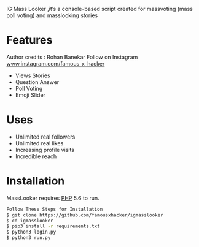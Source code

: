 



IG Mass Looker ,it’s a console-based script created for massvoting (mass poll voting) and masslooking stories

# Features
 Author credits : Rohan Banekar
 Follow on Instagram www.instagram.com/famous_x_hacker

  - Views Stories
  - Question Answer
  - Poll Voting
  - Emoji Slider
  
# Uses 
   - Unlimited real followers
   - Unlimited real likes
   - Increasing profile visits
   - Incredible reach
   
# Installation

MassLooker requires [PHP](https://www.php.net/) 5.6 to run.

```sh
Follow These Steps for Installation
$ git clone https://github.com/famousxhacker/igmasslooker
$ cd igmasslooker
$ pip3 install -r requirements.txt
$ python3 login.py
$ python3 run.py
```

